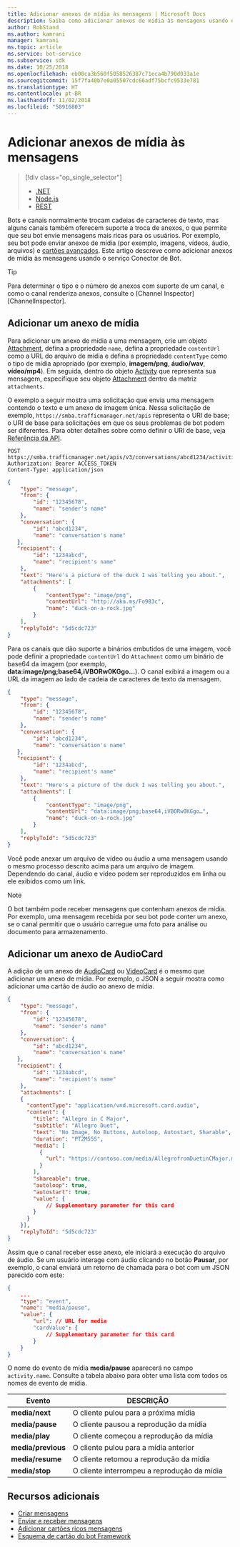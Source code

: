 ```yaml
---
title: Adicionar anexos de mídia às mensagens | Microsoft Docs
description: Saiba como adicionar anexos de mídia às mensagens usando o serviço Conector de Bot.
author: RobStand
ms.author: kamrani
manager: kamrani
ms.topic: article
ms.service: bot-service
ms.subservice: sdk
ms.date: 10/25/2018
ms.openlocfilehash: eb08ca3b560f5058526387c71eca4b790d033a1e
ms.sourcegitcommit: 15f7fa40b7e0a05507cdc66adf75bcfc9533e781
ms.translationtype: HT
ms.contentlocale: pt-BR
ms.lasthandoff: 11/02/2018
ms.locfileid: "50916803"
---
```

# <a name="add-media-attachments-to-messages"></a>Adicionar anexos de mídia às mensagens
> [!div class="op_single_selector"]
> - [.NET](../dotnet/bot-builder-dotnet-add-media-attachments.md)
> - [Node.js](../nodejs/bot-builder-nodejs-send-receive-attachments.md)
> - [REST](../rest-api/bot-framework-rest-connector-add-media-attachments.md)

Bots e canais normalmente trocam cadeias de caracteres de texto, mas alguns canais também oferecem suporte a troca de anexos, o que permite que seu bot envie mensagens mais ricas para os usuários. Por exemplo, seu bot pode enviar anexos de mídia (por exemplo, imagens, vídeos, áudio, arquivos) e [cartões avançados](bot-framework-rest-connector-add-rich-cards.md). Este artigo descreve como adicionar anexos de mídia às mensagens usando o serviço Conector de Bot.

> [!TIP]
> Para determinar o tipo e o número de anexos com suporte de um canal, e como o canal renderiza anexos, consulte o [Channel Inspector][ChannelInspector].

## <a name="add-a-media-attachment"></a>Adicionar um anexo de mídia  

Para adicionar um anexo de mídia a uma mensagem, crie um objeto [Attachment][Attachment], defina a propriedade `name`, defina a propriedade `contentUrl` como a URL do arquivo de mídia e defina a propriedade `contentType` como o tipo de mídia apropriado (por exemplo, **imagem/png**, **áudio/wav**, **vídeo/mp4**). Em seguida, dentro do objeto [Activity][Activity] que representa sua mensagem, especifique seu objeto [Attachment][Attachment] dentro da matriz `attachments`. 

O exemplo a seguir mostra uma solicitação que envia uma mensagem contendo o texto e um anexo de imagem única. Nessa solicitação de exemplo, `https://smba.trafficmanager.net/apis` representa o URI de base; o URI de base para solicitações em que os seus problemas de bot podem ser diferentes. Para obter detalhes sobre como definir o URI de base, veja [Referência da API](bot-framework-rest-connector-api-reference.md#base-uri).

```http
POST https://smba.trafficmanager.net/apis/v3/conversations/abcd1234/activities/5d5cdc723
Authorization: Bearer ACCESS_TOKEN
Content-Type: application/json
```

```json
{
    "type": "message",
    "from": {
        "id": "12345678",
        "name": "sender's name"
    },
    "conversation": {
        "id": "abcd1234",
        "name": "conversation's name"
   },
   "recipient": {
        "id": "1234abcd",
        "name": "recipient's name"
    },
    "text": "Here's a picture of the duck I was telling you about.",
    "attachments": [
        {
            "contentType": "image/png",
            "contentUrl": "http://aka.ms/Fo983c",
            "name": "duck-on-a-rock.jpg"
        }
    ],
    "replyToId": "5d5cdc723"
}
```

Para os canais que dão suporte a binários embutidos de uma imagem, você pode definir a propriedade `contentUrl` do `Attachment` como um binário de base64 da imagem (por exemplo, **data:image/png;base64,iVBORw0KGgo…**). O canal exibirá a imagem ou a URL da imagem ao lado de cadeia de caracteres de texto da mensagem.

```json
{
    "type": "message",
    "from": {
        "id": "12345678",
        "name": "sender's name"
    },
    "conversation": {
        "id": "abcd1234",
        "name": "conversation's name"
   },
   "recipient": {
        "id": "1234abcd",
        "name": "recipient's name"
    },
    "text": "Here's a picture of the duck I was telling you about.",
    "attachments": [
        {
            "contentType": "image/png",
            "contentUrl": "data:image/png;base64,iVBORw0KGgo…",
            "name": "duck-on-a-rock.jpg"
        }
    ],
    "replyToId": "5d5cdc723"
}
```

Você pode anexar um arquivo de vídeo ou áudio a uma mensagem usando o mesmo processo descrito acima para um arquivo de imagem. Dependendo do canal, áudio e vídeo podem ser reproduzidos em linha ou ele exibidos como um link.

> [!NOTE] 
> O bot também pode receber mensagens que contenham anexos de mídia.
> Por exemplo, uma mensagem recebida por seu bot pode conter um anexo, se o canal permitir que o usuário carregue uma foto para análise ou documento para armazenamento.

## <a name="add-an-audiocard-attachment"></a>Adicionar um anexo de AudioCard

A adição de um anexo de [AudioCard](bot-framework-rest-connector-api-reference.md#audiocard-object) ou [VideoCard](bot-framework-rest-connector-api-reference.md#videocard-object) é o mesmo que adicionar um anexo de mídia. Por exemplo, o JSON a seguir mostra como adicionar uma cartão de áudio ao anexo de mídia.

```json
{
    "type": "message",
    "from": {
        "id": "12345678",
        "name": "sender's name"
    },
    "conversation": {
        "id": "abcd1234",
        "name": "conversation's name"
   },
   "recipient": {
        "id": "1234abcd",
        "name": "recipient's name"
    },
    "attachments": [
    {
      "contentType": "application/vnd.microsoft.card.audio",
      "content": {
        "title": "Allegro in C Major",
        "subtitle": "Allegro Duet",
        "text": "No Image, No Buttons, Autoloop, Autostart, Sharable",
        "duration": "PT2M55S",
        "media": [
          {
            "url": "https://contoso.com/media/AllegrofromDuetinCMajor.mp3"
          }
        ],
        "shareable": true,
        "autoloop": true,
        "autostart": true,
        "value": {
            // Supplementary parameter for this card
        }
      }
    }],
    "replyToId": "5d5cdc723"
}
```

Assim que o canal receber esse anexo, ele iniciará a execução do arquivo de áudio. Se um usuário interage com áudio clicando no botão **Pausar**, por exemplo, o canal enviará um retorno de chamada para o bot com um JSON parecido com este:

```json
{
    ...
    "type": "event",
    "name": "media/pause",
    "value": {
        "url": // URL for media
        "cardValue": {
            // Supplementary parameter for this card
        }
    }
}
```

O nome do evento de mídia **media/pause** aparecerá no campo `activity.name`. Consulte a tabela abaixo para obter uma lista com todos os nomes de evento de mídia.

| Evento | DESCRIÇÃO |
| ---- | ---- |
| **media/next** | O cliente pulou para a próxima mídia |
| **media/pause** | O cliente pausou a reprodução da mídia |
| **media/play** | O cliente começou a reprodução da mídia |
| **media/previous** | O cliente pulou para a mídia anterior |
| **media/resume** | O cliente retomou a reprodução da mídia |
| **media/stop** | O cliente interrompeu a reprodução da mídia |

## <a name="additional-resources"></a>Recursos adicionais

- [Criar mensagens](bot-framework-rest-connector-create-messages.md)
- [Enviar e receber mensagens](bot-framework-rest-connector-send-and-receive-messages.md)
- [Adicionar cartões ricos mensagens](bot-framework-rest-connector-add-rich-cards.md)
- [Esquema de cartão do bot Framework](https://aka.ms/botSpecs-cardSchema)

[Activity]: bot-framework-rest-connector-api-reference.md#activity-object
[Attachment]: bot-framework-rest-connector-api-reference.md#attachment-object
